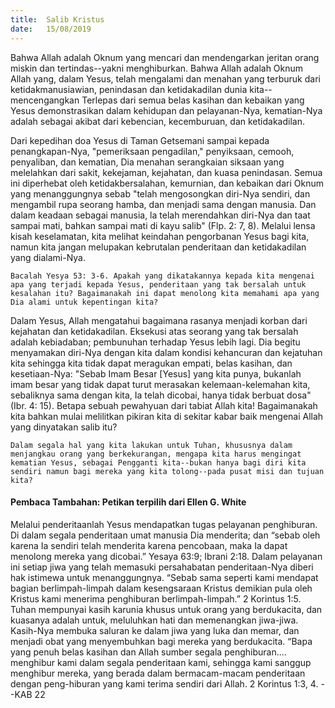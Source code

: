 ```yaml
---
title:  Salib Kristus
date:   15/08/2019
---
```


Bahwa Allah adalah Oknum yang mencari dan mendengarkan jeritan orang miskin dan tertindas--yakni menghiburkan. Bahwa Allah adalah Oknum Allah yang, dalam Yesus, telah mengalami dan menahan yang terburuk dari ketidakmanusiawian, penindasan dan ketidakadilan dunia kita--mencengangkan Terlepas dari semua belas kasihan dan kebaikan yang Yesus demonstrasikan dalam kehidupan dan pelayanan-Nya, kematian-Nya adalah sebagai akibat dari kebencian, kecemburuan, dan ketidakadilan. 

Dari kepedihan doa Yesus di Taman Getsemani sampai kepada penangkapan-Nya, "pemeriksaan pengadilan," penyiksaan, cemooh, penyaliban, dan kematian, Dia menahan serangkaian siksaan yang melelahkan dari sakit, kekejaman, kejahatan, dan kuasa penindasan. Semua ini diperhebat oleh ketidakbersalahan, kemurnian, dan kebaikan dari Oknum yang menanggungnya sebab "telah mengosongkan diri-Nya sendiri, dan mengambil rupa seorang hamba, dan menjadi sama dengan manusia. Dan dalam keadaan sebagai manusia, la telah merendahkan diri-Nya dan taat sampai mati, bahkan sampai mati di kayu salib" (Flp. 2: 7, 8). Melalui lensa kisah keselamatan, kita melihat keindahan pengorbanan Yesus bagi kita, namun kita jangan melupakan kebrutalan penderitaan dan ketidakadilan yang dialami-Nya.

`Bacalah Yesya 53: 3-6. Apakah yang dikatakannya kepada kita mengenai apa yang terjadi kepada Yesus, penderitaan yang tak bersalah untuk kesalahan itu? Bagaimanakah ini dapat menolong kita memahami apa yang Dia alami untuk kepentingan kita?`

Dalam Yesus, Allah mengatahui bagaimana rasanya menjadi korban dari kejahatan dan ketidakadilan. Eksekusi atas seorang yang tak bersalah adalah kebiadaban; pembunuhan terhadap Yesus lebih lagi. Dia begitu menyamakan diri-Nya dengan kita dalam kondisi kehancuran dan kejatuhan kita sehingga kita tidak dapat meragukan empati, belas kasihan, dan kesetiaan-Nya: "Sebab Imam Besar [Yesus] yang kita punya, bukanlah imam besar yang tidak dapat turut merasakan kelemaan-kelemahan kita, sebaliknya sama dengan kita, Ia telah dicobai, hanya tidak berbuat dosa" (Ibr. 4: 15). Betapa sebuah pewahyuan dari tabiat Allah kita! Bagaimanakah kita bahkan mulai melilitkan pikiran kita di sekitar kabar baik mengenai Allah yang dinyatakan salib itu?

`Dalam segala hal yang kita lakukan untuk Tuhan, khususnya dalam menjangkau orang yang berkekurangan, mengapa kita harus mengingat kematian Yesus, sebagai Pengganti kita--bukan hanya bagi diri kita sendiri namun bagi mereka yang kita tolong--pada pusat misi dan tujuan kita?`


#### Pembaca Tambahan: Petikan terpilih dari Ellen G. White

Melalui penderitaanlah Yesus mendapatkan tugas pelayanan penghiburan. Di dalam segala penderitaan umat manusia Dia menderita; dan “sebab oleh karena Ia sendiri telah menderita karena pencobaan, maka Ia dapat menolong mereka yang dicobai.” Yesaya 63:9; Ibrani 2:18. Dalam pelayanan ini setiap jiwa yang telah memasuki persahabatan penderitaan-Nya diberi hak istimewa untuk menanggungnya. “Sebab sama seperti kami mendapat bagian berlimpah-limpah dalam kesengsaraan Kristus demikian pula oleh Kristus kami menerima penghiburan berlimpah-limpah.” 2 Korintus 1:5. Tuhan mempunyai kasih karunia khusus untuk orang yang berdukacita, dan kuasanya adalah untuk, meluluhkan hati dan memenangkan jiwa-jiwa. Kasih-Nya membuka saluran ke dalam jiwa yang luka dan memar, dan menjadi obat yang menyembuhkan bagi mereka yang berdukacita. “Bapa yang penuh belas kasihan dan Allah sumber segala penghiburan.... menghibur kami dalam segala penderitaan kami, sehingga kami sanggup menghibur mereka, yang berada dalam bermacam-macam penderitaan dengan peng-hiburan yang kami terima sendiri dari Allah. 2 Korintus 1:3, 4. --KAB 22
